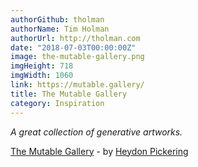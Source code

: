 ```yaml
---
authorGithub: tholman
authorName: Tim Holman
authorUrl: http://tholman.com
date: "2018-07-03T00:00:00Z"
image: the-mutable-gallery.png
imgHeight: 718
imgWidth: 1060
link: https://mutable.gallery/
title: The Mutable Gallery
category: Inspiration
---
```


_A great collection of generative artworks._

[The Mutable Gallery](https://mutable.gallery/) - by [Heydon Pickering](http://www.heydonworks.com/)
